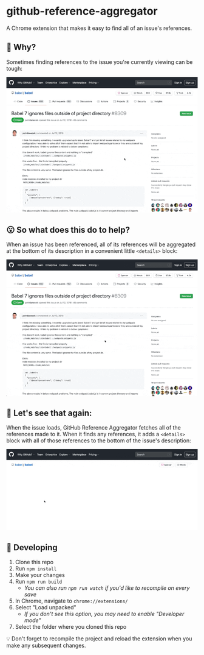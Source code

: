 # github-reference-aggregator
A Chrome extension that makes it easy to find all of an issue's references.

## 🤔 Why?

Sometimes finding references to the issue you're currently viewing can be tough:

![Demo of challenges finding issue references](docs/sometimes-it-can-be-tough.gif)

## 😮 So what does this do to help?

When an issue has been referenced, all of its references will be aggregated at the bottom of its description in a convenient little `<details>` block:

![Demo of how this chrome extension aggregates issue references](docs/but-this-makes-it-easier.gif)

## 👀 Let's see that again:

When the issue loads, GitHub Reference Aggregator fetches all of the references made to it. When it finds any references, it adds a `<details>` block with all of those references to the bottom of the issue's description:

![Demo showing the details block popping in after page load](docs/lets-see-that-again.gif)

## 👾 Developing

1. Clone this repo
2. Run `npm install`
3. Make your changes
4. Run `npm run build`
    - _You can also run `npm run watch` if you'd like to recompile on every save_
5. In Chrome, navigate to `chrome://extensions/`
6. Select "Load unpacked"
    - _If you don't see this option, you may need to enable "Developer mode"_
7. Select the folder where you cloned this repo

💡 Don't forget to recompile the project and reload the extension when you make any subsequent changes.
